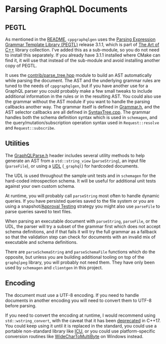 # Parsing GraphQL Documents

## PEGTL

As mentioned in the [README](../README.md), `cppgraphqlgen` uses the
[Parsing Expression Grammar Template Library (PEGTL)](https://github.com/taocpp/PEGTL)
release 3.1.1, which is part of [The Art of C++](https://taocpp.github.io/)
library collection. I've added this as a sub-module, so you do not need to
install this separately. If you already have 3.1.1 installed where CMake can
find it, it will use that instead of the sub-module and avoid installing
another copy of PEGTL.

It uses the [contrib/parse_tree.hpp](../PEGTL/include/tao/pegtl/contrib/parse_tree.hpp)
module to build an AST automatically while parsing the document. The AST and
the underlying grammar rules are tuned to the needs of `cppgraphqlgen`, but if
you have another use for a GraphQL parser you could probably make a few small
tweaks to include additional information in the rules or in the resulting AST.
You could also use the grammar without the AST module if you want to handle
the parsing callbacks another way. The grammar itself is defined in
[Grammar.h](../include/graphqlservice/internal/Grammar.h), and the AST
selector callbacks are all defined in [SyntaxTree.cpp](../src/SyntaxTree.cpp).
The grammar handles both the schema definition syntax which is used in
`schemagen`, and the query/mutation/subscription operation syntax used in
`Request::resolve` and `Request::subscribe`.

## Utilities

The [GraphQLParse.h](../include/graphqlservice/GraphQLParse.h) header includes
several utility methods to help generate an AST from a `std::string_view`
(`parseString`), an input file (`parseFile`), or using a
[UDL](https://en.cppreference.com/w/cpp/language/user_literal) (`_graphql`)
for hardcoded documents.

The UDL is used throughout the sample unit tests and in `schemagen` for the
hard-coded introspection schema. It will be useful for additional unit tests
against your own custom schema.

At runtime, you will probably call `parseString` most often to handle dynamic
queries. If you have persisted queries saved to the file system or you are
using a snapshot/[Approval Testing](https://approvaltests.com/) strategy you
might also use `parseFile` to parse queries saved to text files.

When parsing an executable document with `parseString`, `parseFile`, or the
UDL, the parser will try a subset of the grammar first which does not accept
schema definitions, and if that fails it will try the full grammar as a
fallback so that the validation step can check for documents with an invalid
mix of executable and schema definitions.

There are `parseSchemaString` and `parseSchemaFile` functions which do the
opposite, but unless you are building additional tooling on top of the
`graphqlpeg` library, you will probably not need them. They have only been used
by `schemagen` and `clientgen` in this project.

## Encoding

The document must use a UTF-8 encoding. If you need to handle documents in
another encoding you will need to convert them to UTF-8 before parsing.

If you need to convert the encoding at runtime, I would recommend using
`std::wstring_convert`, with the caveat that it has been
[deprecated](https://en.cppreference.com/w/cpp/locale/wstring_convert) in
C++17. You could keep using it until it is replaced in the standard, you
could use a portable non-standard library like
[ICU](http://site.icu-project.org/design/cpp), or you could use
platform-specific conversion routines like
[WideCharToMultiByte](https://docs.microsoft.com/en-us/windows/win32/api/stringapiset/nf-stringapiset-widechartomultibyte)
on Windows instead.